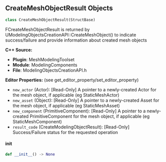 ## CreateMeshObjectResult Objects

```python
class CreateMeshObjectResult(StructBase)
```

FCreateMeshObjectResult is returned by UModelingObjectsCreationAPI::CreateMeshObject()
to indicate success/failure and provide information about created mesh objects

**C++ Source:**

- **Plugin**: MeshModelingToolset
- **Module**: ModelingComponents
- **File**: ModelingObjectsCreationAPI.h

**Editor Properties:** (see get_editor_property/set_editor_property)

- ``new_actor`` (Actor):  [Read-Only] A pointer to a newly-created Actor for the mesh object, if applicable (eg StaticMeshActor)
- ``new_asset`` (Object):  [Read-Only] A pointer to a newly-created Asset for the mesh object, if applicable (eg StaticMeshAsset)
- ``new_component`` (PrimitiveComponent):  [Read-Only] A pointer to a newly-created PrimitiveComponent for the mesh object, if applicable (eg StaticMeshComponent)
- ``result_code`` (CreateModelingObjectResult):  [Read-Only] Success/Failure status for the requested operation

<a id="unreal.CreateMeshObjectResult.__init__"></a>

#### __init__

```python
def __init__() -> None
```

<a id="unreal.CreateTextureObjectParams"></a>